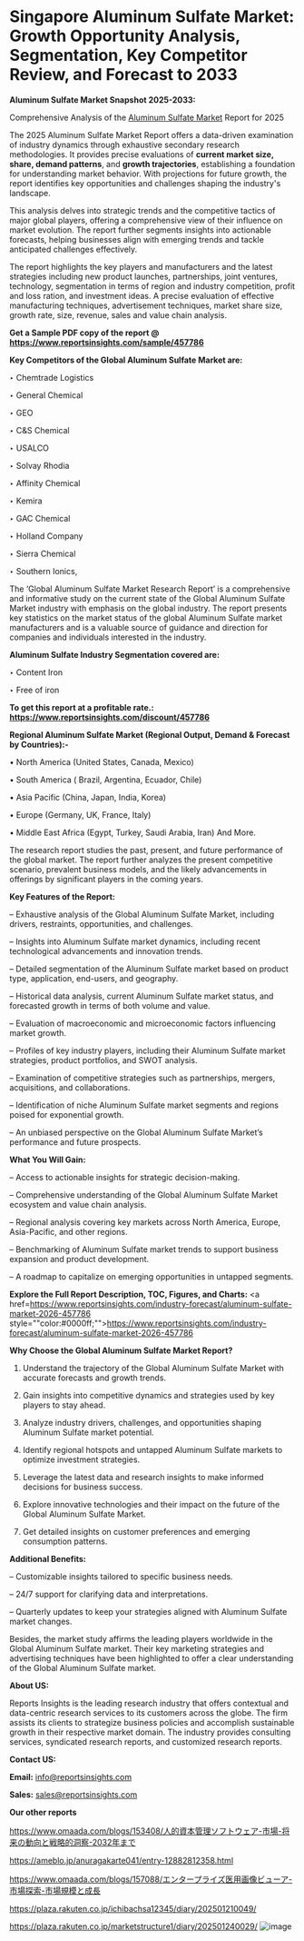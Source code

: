 # Singapore Aluminum Sulfate Market: Growth Opportunity Analysis, Segmentation, Key Competitor Review, and Forecast to 2033

<strong>Aluminum Sulfate Market Snapshot 2025-2033:</strong>

Comprehensive Analysis of the <a href=https://www.reportsinsights.com/sample/457786>Aluminum Sulfate Market</a> Report for 2025

The 2025 Aluminum Sulfate Market Report offers a data-driven examination of industry dynamics through exhaustive secondary research methodologies. It provides precise evaluations of <strong>current market size, share, demand patterns</strong>, and <strong>growth trajectories</strong>, establishing a foundation for understanding market behavior. With projections for future growth, the report identifies key opportunities and challenges shaping the industry's landscape.

This analysis delves into strategic trends and the competitive tactics of major global players, offering a comprehensive view of their influence on market evolution. The report further segments insights into actionable forecasts, helping businesses align with emerging trends and tackle anticipated challenges effectively.

The report highlights the key players and manufacturers and the latest strategies including new product launches, partnerships, joint ventures, technology, segmentation in terms of region and industry competition, profit and loss ration, and investment ideas. A precise evaluation of effective manufacturing techniques, advertisement techniques, market share size, growth rate, size, revenue, sales and value chain analysis.

<strong>Get a Sample PDF copy of the report @ <a href=https://www.reportsinsights.com/sample/457786 style=color:#0000ff;>https://www.reportsinsights.com/sample/457786</a></strong>

<strong>Key Competitors of the Global Aluminum Sulfate Market are:</strong>

‣ Chemtrade Logistics

‣ General Chemical

‣ GEO

‣ C&S Chemical

‣ USALCO

‣ Solvay Rhodia

‣ Affinity Chemical

‣ Kemira

‣ GAC Chemical

‣ Holland Company

‣ Sierra Chemical

‣ Southern Ionics,

The ‘Global Aluminum Sulfate Market Research Report’ is a comprehensive and informative study on the current state of the Global Aluminum Sulfate Market industry with emphasis on the global industry. The report presents key statistics on the market status of the global Aluminum Sulfate market manufacturers and is a valuable source of guidance and direction for companies and individuals interested in the industry.

<strong>Aluminum Sulfate Industry Segmentation covered are:</strong>

‣ Content Iron

‣ Free of iron

<strong>To get this report at a profitable rate.: <a href=https://www.reportsinsights.com/discount/457786 style=color:#0000ff;>https://www.reportsinsights.com/discount/457786</a></strong>

<strong>Regional Aluminum Sulfate Market (Regional Output, Demand &amp; Forecast by Countries):-</strong>

• North America (United States, Canada, Mexico)

• South America ( Brazil, Argentina, Ecuador, Chile)

• Asia Pacific (China, Japan, India, Korea)

• Europe (Germany, UK, France, Italy)

• Middle East Africa (Egypt, Turkey, Saudi Arabia, Iran) And More.

The research report studies the past, present, and future performance of the global market. The report further analyzes the present competitive scenario, prevalent business models, and the likely advancements in offerings by significant players in the coming years.

<strong>Key Features of the Report:</strong>

– Exhaustive analysis of the Global Aluminum Sulfate Market, including drivers, restraints, opportunities, and challenges.

– Insights into Aluminum Sulfate market dynamics, including recent technological advancements and innovation trends.

– Detailed segmentation of the Aluminum Sulfate market based on product type, application, end-users, and geography.

– Historical data analysis, current Aluminum Sulfate market status, and forecasted growth in terms of both volume and value.

– Evaluation of macroeconomic and microeconomic factors influencing market growth.

– Profiles of key industry players, including their Aluminum Sulfate market strategies, product portfolios, and SWOT analysis.

– Examination of competitive strategies such as partnerships, mergers, acquisitions, and collaborations.

– Identification of niche Aluminum Sulfate market segments and regions poised for exponential growth.

– An unbiased perspective on the Global Aluminum Sulfate Market’s performance and future prospects.

<strong>What You Will Gain:</strong>

– Access to actionable insights for strategic decision-making.

– Comprehensive understanding of the Global Aluminum Sulfate Market ecosystem and value chain analysis.

– Regional analysis covering key markets across North America, Europe, Asia-Pacific, and other regions.

– Benchmarking of Aluminum Sulfate market trends to support business expansion and product development.

– A roadmap to capitalize on emerging opportunities in untapped segments.

<strong>Explore the Full Report Description, TOC, Figures, and Charts:</strong>
<a href=https://www.reportsinsights.com/industry-forecast/aluminum-sulfate-market-2026-457786 style=""color:#0000ff;"">https://www.reportsinsights.com/industry-forecast/aluminum-sulfate-market-2026-457786</a>

<strong>Why Choose the Global Aluminum Sulfate Market Report?</strong>

1. Understand the trajectory of the Global Aluminum Sulfate Market with accurate forecasts and growth trends.

2. Gain insights into competitive dynamics and strategies used by key players to stay ahead.

3. Analyze industry drivers, challenges, and opportunities shaping Aluminum Sulfate market potential.

4. Identify regional hotspots and untapped Aluminum Sulfate markets to optimize investment strategies.

5. Leverage the latest data and research insights to make informed decisions for business success.

6. Explore innovative technologies and their impact on the future of the Global Aluminum Sulfate Market.

7. Get detailed insights on customer preferences and emerging consumption patterns.

<strong>Additional Benefits:</strong>

– Customizable insights tailored to specific business needs.

– 24/7 support for clarifying data and interpretations.

– Quarterly updates to keep your strategies aligned with Aluminum Sulfate market changes.

Besides, the market study affirms the leading players worldwide in the Global Aluminum Sulfate market. Their key marketing strategies and advertising techniques have been highlighted to offer a clear understanding of the Global Aluminum Sulfate market.

<strong><strong>About US</strong>:</strong>

Reports Insights is the leading research industry that offers contextual and data-centric research services to its customers across the globe. The firm assists its clients to strategize business policies and accomplish sustainable growth in their respective market domain. The industry provides consulting services, syndicated research reports, and customized research reports.

<strong>Contact US:</strong>

<p class=><b>Email:</b> <a href=mailto:info@reportsinsights.com>info@reportsinsights.com</a></p>
<p class=><b>Sales:</b> <a href=mailto:sales@reportsinsights.com>sales@reportsinsights.com</a></p>

<strong>Our other reports</strong>

<a href=https://www.omaada.com/blogs/153408/人的資本管理ソフトウェア-市場-将来の動向と戦略的洞察-2032年まで>https://www.omaada.com/blogs/153408/人的資本管理ソフトウェア-市場-将来の動向と戦略的洞察-2032年まで</a>

<a href=https://ameblo.jp/anuragakarte041/entry-12882812358.html>https://ameblo.jp/anuragakarte041/entry-12882812358.html</a>

<a href=https://www.omaada.com/blogs/157088/エンタープライズ医用画像ビューア-市場探索-市場規模と成長>https://www.omaada.com/blogs/157088/エンタープライズ医用画像ビューア-市場探索-市場規模と成長</a>

<a href=https://plaza.rakuten.co.jp/ichibachsa12345/diary/202501210049/>https://plaza.rakuten.co.jp/ichibachsa12345/diary/202501210049/</a>

<a href=https://plaza.rakuten.co.jp/marketstructure1/diary/202501240029/>https://plaza.rakuten.co.jp/marketstructure1/diary/202501240029/</a>
![image](https://github.com/user-attachments/assets/83711324-fb91-492d-8f00-390927a1c03c)
